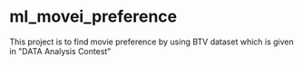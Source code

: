 # ml_movei_preference
This project is to find movie preference by using BTV dataset which is given in "DATA Analysis Contest"


